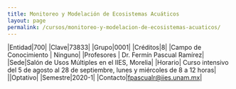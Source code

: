 ```yaml
---
title: Monitoreo y Modelación de Ecosistemas Acuáticos
layout: page
permalink: /cursos/monitoreo-y-modelacion-de-ecosistemas-acuaticos/
---
```


|Entidad|700|
|Clave|73833|
|Grupo|0001|
|Créditos|8|
|Campo de Conocimiento | Ninguno|
|Profesores | Dr. Fermín Pascual Ramírez|
|Sede|Salón de Usos Múltiples en el IIES, Morelia|
|Horario| Curso intensivo del 5 de agosto al 28 de septiembre, lunes y miércoles de 8 a 12 horas|
||Optativo|
|Semestre|2020-1|
|Contacto|fpascualr@iies.unam.mx|
